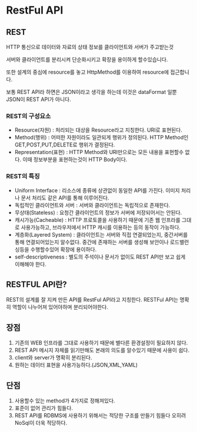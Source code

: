 # RestFul API

## REST
HTTP 통신으로 데이터와 자료의 상태 정보를 클라이언트와 서버가 주고받는것

서버와 클라이언트를 분리시켜 단순화시키고 확장을 용이하게 할수있습니다.

또한 설계의 중심에 resource를 놓고 HttpMethod를 이용하여 resource에 접근합니다.

보통 REST API라 하면은 JSON이라고 생각을 하는데 이것은 dataFormat 일뿐 JSON이 REST API가 아니다.

### REST의 구성요소
- Resource(자원) : 처리되는 대상을 Resource라고 지칭한다. URI로 표현된다.
- Method(행위) : 어떠한 자원이라도 일관되게 행위가 정의된다. HTTP Method인 GET,POST,PUT,DELETE로 행위가 결정된다.
- Representation(표현) : HTTP Method와 URI만으로는 모든 내용을 표현할수 없다. 이때 정보부분을 표현하는것이 HTTP Body이다.
### REST의 특징

- Uniform Interface : 리소스에 종류에 상관없이 동일한 API를 가진다. 이미지 처리나 문서 처리도 같은 API를 통해 이루어진다.
- 독립적인 클라이언트와 서버 : 서버와 클라이언트는 독립적으로 존재한다.
- 무상태(Stateless) : 요청간 클라이언트의 정보가 서버에 저장되어서는 안된다.
- 캐시가능(Cacheable) : HTTP 프로토콜을  사용하기 때문에 기존 웹 인프라를 그대로 사용가능하고, 브라우저에서 HTTP 캐시를 이용하는 등의 동작이 가능하다.
- 계층화(Layered System) : 클라이언트는 서버와 직접 연결되었는지, 중간서버를 통해 연결되어있는지 알수없다. 중간에 존재하는 서버를 생성해 보안이나 로드밸런싱등을 수행할수있어 확장에 용이하다.
- self-descriptiveness : 별도의 주석이나 문서가 없이도 REST API만 보고 쉽게 이해해야 한다.

## RESTFUL API란?
REST의 설계를 잘 지켜 만든 API를 RestFul API라고 지칭한다.
RESTFul API는 명확히 역할이 나누어져 있어야하며 분리되어야한다.

## 장점
1. 기존의 WEB 인프라를 그대로 사용하기 때문에 별다른 환경설정이 필요하지 않다.
2. REST API 메시지 자체를 읽기만해도 본래의 의도를 알수있기 때문에 사용이 쉽다.
3. client와 server가 명확히 분리된다.
4. 원하는 데이터 표현을 사용가능하다.(JSON,XML,YAML)

## 단점
1. 사용할수 있는 method가 4가지로 정해져있다.
2. 표준이 없어 관리가 힘들다.
3. REST API를 RDBMS에 사용하기 위해서는 적당한 구조를 만들기 힘들다 오히려 NoSql이 더욱 적당하다.